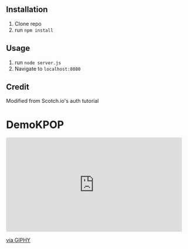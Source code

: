 ## Installation

1. Clone repo
2. run `npm install`

## Usage

1. run `node server.js`
2. Navigate to `localhost:8080`

## Credit

Modified from Scotch.io's auth tutorial
# DemoKPOP

<div style="width:100%;height:0;padding-bottom:54%;position:relative;">
<iframe src="https://giphy.com/embed/zdVPI5We7F17siJTYw" width="480" height="258" frameBorder="0" class="giphy-embed" allowFullScreen></iframe><p><a href="https://giphy.com/gifs/zdVPI5We7F17siJTYw">via GIPHY</a></p></div>
